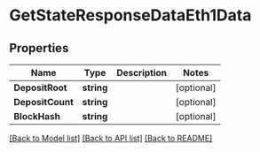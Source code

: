 # GetStateResponseDataEth1Data

## Properties

Name | Type | Description | Notes
------------ | ------------- | ------------- | -------------
**DepositRoot** | **string** |  | [optional] 
**DepositCount** | **string** |  | [optional] 
**BlockHash** | **string** |  | [optional] 

[[Back to Model list]](../README.md#documentation-for-models) [[Back to API list]](../README.md#documentation-for-api-endpoints) [[Back to README]](../README.md)


